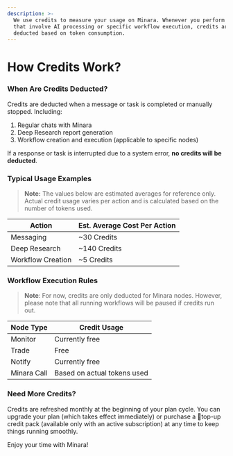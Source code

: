 ```yaml
---
description: >-
  We use credits to measure your usage on Minara. Whenever you perform actions
  that involve AI processing or specific workflow execution, credits are
  deducted based on token consumption.
---
```


# How Credits Work?

### When Are Credits Deducted?

Credits are deducted when a message or task is completed or manually stopped. Including:

1. Regular chats with Minara
2. Deep Research report generation
3. Workflow creation and execution (applicable to specific nodes)

If a response or task is interrupted due to a system error, **no credits will be deducted**.



### Typical Usage Examples

> **Note:** The values below are estimated averages for reference only. Actual credit usage varies per action and is calculated based on the number of tokens used.

| **Action**        | **Est. Average Cost Per Action** |
| ----------------- | -------------------------------- |
| Messaging         | \~30 Credits                     |
| Deep Research     | \~140 Credits                    |
| Workflow Creation | \~5 Credits                      |



### Workflow Execution Rules

> **Note**: For now, credits are only deducted for Minara nodes. However, please note that all running workflows will be paused if credits run out.

| **Node Type** | **Credit Usage**            |
| ------------- | --------------------------- |
| Monitor       | Currently free              |
| Trade         | Free                        |
| Notify        | Currently free              |
| Minara Call   | Based on actual tokens used |



### **Need More Credits?**

Credits are refreshed monthly at the beginning of your plan cycle. You can upgrade your plan (which takes effect immediately) or purchase a top-up credit pack (available only with an active subscription) at any time to keep things running smoothly.



Enjoy your time with Minara!

